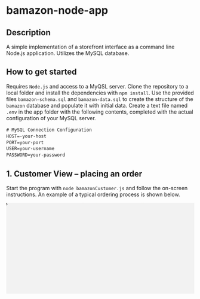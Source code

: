 # bamazon-node-app

## Description

 A simple implementation of a storefront interface as a command line Node.js application. Utilizes the MySQL database.

## How to get started

Requires `Node.js` and access to a MyQSL server. Clone the repository to a local folder and install the dependencies with `npm install`. Use the provided files `bamazon-schema.sql` and `bamazon-data.sql` to create the structure of the `bamazon` database and populate it with initial data. Create a text file named `.env` in the app folder with the following contents, completed with the actual configuration of your MySQL server. 

```txt
# MySQL Connection Configuration
HOST=-your-host
PORT=your-port
USER=your-username
PASSWORD=your-password
```

## 1. Customer View &ndash; placing an order

Start the program with `node bamazonCustomer.js` and follow the on-screen instructions. An example of a typical ordering process is shown below.

![customer-view](images/customer-view.gif "Customer View")

